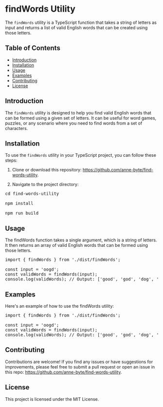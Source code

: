 # findWords Utility

The `findWords` utility is a TypeScript function that takes a string of letters as input and returns a list of valid English words that can be created using those letters.

## Table of Contents

- [Introduction](#introduction)
- [Installation](#installation)
- [Usage](#usage)
- [Examples](#examples)
- [Contributing](#contributing)
- [License](#license)

## Introduction

The `findWords` utility is designed to help you find valid English words that can be formed using a given set of letters. It can be useful for word games, puzzles, or any scenario where you need to find words from a set of characters.

## Installation

To use the `findWords` utility in your TypeScript project, you can follow these steps:

1. Clone or download this repository: https://github.com/anne-byte/find-words-utility.

2. Navigate to the project directory:

<pre>
cd find-words-utility

npm install

npm run build
</pre>

## Usage
The findWords function takes a single argument, which is a string of letters. It then returns an array of valid English words that can be formed using those letters.

<pre>
import { findWords } from './dist/findWords';

const input = 'oogd';
const validWords = findWords(input);
console.log(validWords); // Output: ['good', 'god', 'dog', 'goo', 'do', 'go']
</pre>

## Examples
Here's an example of how to use the findWords utility:

<pre>
import { findWords } from './dist/findWords';

const input = 'oogd';
const validWords = findWords(input);
console.log(validWords); // Output: ['good', 'god', 'dog', 'goo', 'do', 'go']
</pre>

## Contributing
Contributions are welcome! If you find any issues or have suggestions for improvements, please feel free to submit a pull request or open an issue in this repo: https://github.com/anne-byte/find-words-utility.

## License
This project is licensed under the MIT License.
